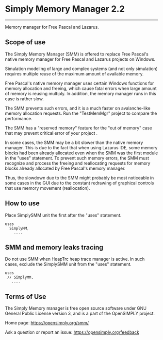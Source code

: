 # Simply Memory Manager 2.2
***************************

Memory manager for Free Pascal and Lazarus. 


## Scope of use

The Simply Memory Manager (SMM) is offered to replace Free Pascal's native
memory manager for Free Pascal and Lazarus projects on Windows.

Simulation modeling of large and complex systems (and not only simulation)
requires multiple reuse of the maximum amount of available memory.

Free Pascal's native memory manager uses certain Windows functions for memory
allocation and freeing, which cause fatal errors when large amount of memory is
reusing multiply. In addition, the memory manager runs in this case is rather slow.

The SMM prevents such errors, and it is a much faster on avalanche-like memory
allocation requests. Run the "TestMemMgr" project to compare the performance.

The SMM has a "reserved memory" feature for the "out of memory" case that may
prevent critical error of your project .

In some cases, the SMM may be a bit slower than the native memory manager.
This is due to the fact that when using Lazarus IDE, some memory blocks
had been already allocated even when the SMM was the first module in the
"uses" statement. To prevent such memory errors, the SMM must recognize
and process the freeing and reallocating requests for memory blocks
already allocated by Free Pascal's memory manager.

Thus, the slowdown due to the SMM might probably be most noticeable in some
cases in the GUI due to the constant redrawing of graphical controls that
use memory movement (reallocation).


## How to use

Place SimplySMM unit the first after the "uses" statement.

    uses
      SimplyMM,
        ....
 
## SMM and memory leaks tracing

Do not use SMM when HeapTrc heap trace manager is active. 
In such cases, exclude the SimplySMM unit from the "uses" statement.  

    uses
     // SimplyMM,
       .... 
	
 
 
## Terms of Use 

The Simply Memory manager is free open source software under GNU General
Public License version 3, and is a part of the OpenSIMPLY project.

Home page: https://opensimply.org/smm/

Ask a question or report an issue: https://opensimply.org/feedback
